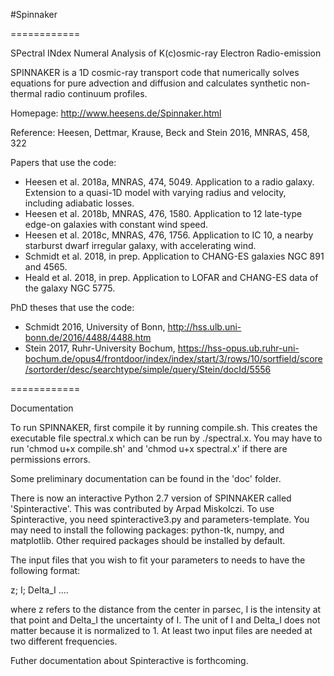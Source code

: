 #Spinnaker

============

SPectral INdex Numeral Analysis of K(c)osmic-ray Electron Radio-emission

SPINNAKER is a 1D cosmic-ray transport code that numerically solves equations for pure advection and diffusion and calculates synthetic non-thermal radio continuum profiles.

Homepage: http://www.heesens.de/Spinnaker.html

Reference: Heesen, Dettmar, Krause, Beck and Stein 2016, MNRAS, 458, 322

Papers that use the code:
- Heesen et al. 2018a, MNRAS, 474, 5049. Application to a radio galaxy. Extension to a quasi-1D model with varying radius and velocity, including adiabatic losses.
- Heesen et al. 2018b, MNRAS, 476, 1580. Application to 12 late-type edge-on galaxies with constant wind speed.
- Heesen et al. 2018c, MNRAS, 476, 1756. Application to IC 10, a nearby starburst dwarf irregular galaxy, with accelerating wind.
- Schmidt et al. 2018, in prep. Application to CHANG-ES galaxies NGC 891 and 4565.
- Heald et al. 2018, in prep. Application to LOFAR and CHANG-ES data of the galaxy NGC 5775.

PhD theses that use the code:
- Schmidt 2016, University of Bonn, http://hss.ulb.uni-bonn.de/2016/4488/4488.htm
- Stein 2017, Ruhr-University Bochum, https://hss-opus.ub.ruhr-uni-bochum.de/opus4/frontdoor/index/index/start/3/rows/10/sortfield/score/sortorder/desc/searchtype/simple/query/Stein/docId/5556

============

Documentation

To run SPINNAKER, first compile it by running compile.sh. This creates the executable file spectral.x which can be run by ./spectral.x. You may have to run 'chmod u+x compile.sh' and 'chmod u+x spectral.x' if there are permissions errors. 

Some preliminary documentation can be found in the 'doc' folder.

There is now an interactive Python 2.7 version of SPINNAKER called 'Spinteractive'. This was contributed by Arpad Miskolczi. To use Spinteractive, you need spinteractive3.py and parameters-template. You may need to install the following packages: python-tk, numpy, and matplotlib. Other required packages should be installed by default.

The input files that you wish to fit your parameters to needs to have the following format:

z; I; Delta_I
....

where z refers to the distance from the center in parsec, I is the intensity at that point and Delta_I the uncertainty of I. The unit of I and Delta_I does not matter because it is normalized to 1. At least two input files are needed at two different frequencies.

Futher documentation about Spinteractive is forthcoming.
